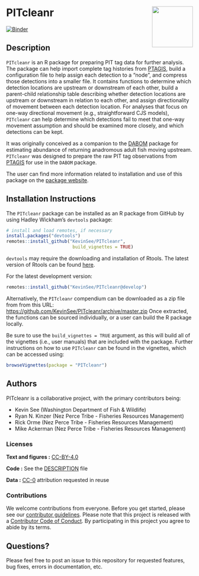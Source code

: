
<!-- README.md is generated from README.Rmd. Please edit that file -->

# PITcleanr <a href='https://github.com/KevinSee/PITcleanr'><img src='man/figures/logo.png' align="right" width="110" /></a>

<!-- badges: start -->

[![Binder](https://mybinder.org/badge_logo.svg)](https://mybinder.org/v2/gh/KevinSee/PITcleanr/master?urlpath=rstudio)
<!-- badges: end -->

## Description

`PITcleanr` is an R package for preparing PIT tag data for further
analysis. The package can help import complete tag histories from
[PTAGIS](https://www.ptagis.org/), build a configuration file to help
assign each detection to a “node”, and compress those detections into a
smaller file. It contains functions to determine which detection
locations are upstream or downstream of each other, build a parent-child
relationship table describing whether detection locations are upstream
or downstream in relation to each other, and assign directionality of
movement between each detection location. For analyses that focus on
one-way directional movement (e.g., straightforward CJS models),
`PITcleanr` can help determine which detections fail to meet that
one-way movement assumption and should be examined more closely, and
which detections can be kept.

It was originally conceived as a companion to the
[DABOM](https://github.com/KevinSee/DABOM) package for estimating
abundance of returning anadromous adult fish moving upstream.
`PITcleanr` was designed to prepare the raw PIT tag observations from
[PTAGIS](https://www.ptagis.org/) for use in the `DABOM` package.

The user can find more information related to installation and use of
this package on the [package
website](https://kevinsee.github.io/PITcleanr/).

## Installation Instructions

The `PITcleanr` package can be installed as an R package from GitHub by
using Hadley Wickham’s `devtools` package:

``` r
# install and load remotes, if necessary
install.packages("devtools")
remotes::install_github("KevinSee/PITcleanr", 
                         build_vignettes = TRUE)
```

`devtools` may require the downloading and installation of Rtools. The
latest version of Rtools can be found
[here](https://cran.r-project.org/bin/windows/Rtools/).

For the latest development version:

``` r
remotes::install_github("KevinSee/PITcleanr@develop")
```

Alternatively, the `PITcleanr` compendium can be downloaded as a zip
file from from this URL:
<https://github.com/KevinSee/PITcleanr/archive/master.zip> Once
extracted, the functions can be sourced individually, or a user can
build the R package locally.

Be sure to use the `build_vignettes = TRUE` argument, as this will build
all of the vignettes (i.e., user manuals) that are included with the
package. Further instructions on how to use `PITcleanr` can be found in
the vignettes, which can be accessed using:

``` r
browseVignettes(package = "PITcleanr")
```

<!-- ## Compressing PTAGIS Detection Data -->
<!-- ```{r set-ptagis-file, echo = F} -->
<!-- library(PITcleanr) -->
<!-- ptagis_file = system.file("extdata",  -->
<!--                           "TUM_Chinook_2015.csv",  -->
<!--                           package = "PITcleanr", -->
<!--                           mustWork = TRUE) -->
<!-- ``` -->
<!-- ```{r, eval = T, child = "vignettes/compress_data.Rmd"} -->
<!-- ``` -->
<!-- ## Other Functionality -->
<!-- `PITcleanr` contains lots of additional functionality to help users summarize and further analyze the compressed PTAGIS observations. Find more details in the various vignettes. -->

## Authors

PITcleanr is a collaborative project, with the primary contributors
being:

-   Kevin See (Washington Department of Fish & Wildlife)
-   Ryan N. Kinzer (Nez Perce Tribe - Fisheries Resources Management)
-   Rick Orme (Nez Perce Tribe - Fisheries Resources Management)
-   Mike Ackerman (Nez Perce Tribe - Fisheries Resources Management)

### Licenses

**Text and figures :**
[CC-BY-4.0](http://creativecommons.org/licenses/by/4.0/)

**Code :** See the [DESCRIPTION](DESCRIPTION) file

**Data :** [CC-0](http://creativecommons.org/publicdomain/zero/1.0/)
attribution requested in reuse

### Contributions

We welcome contributions from everyone. Before you get started, please
see our [contributor guidelines](CONTRIBUTING.md). Please note that this
project is released with a [Contributor Code of Conduct](CONDUCT.md). By
participating in this project you agree to abide by its terms.

## Questions?

Please feel free to post an issue to this repository for requested
features, bug fixes, errors in documentation, etc.
